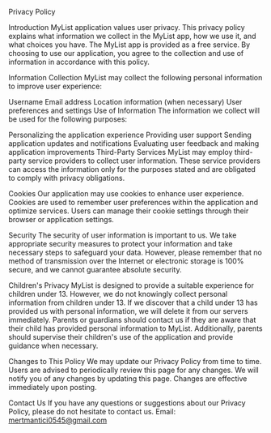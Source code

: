 Privacy Policy

Introduction
MyList application values user privacy. This privacy policy explains what information we collect in the MyList app, how we use it, and what choices you have. The MyList app is provided as a free service. By choosing to use our application, you agree to the collection and use of information in accordance with this policy.

Information Collection
MyList may collect the following personal information to improve user experience:

Username
Email address
Location information (when necessary)
User preferences and settings
Use of Information
The information we collect will be used for the following purposes:

Personalizing the application experience
Providing user support
Sending application updates and notifications
Evaluating user feedback and making application improvements
Third-Party Services
MyList may employ third-party service providers to collect user information. These service providers can access the information only for the purposes stated and are obligated to comply with privacy obligations.

Cookies
Our application may use cookies to enhance user experience. Cookies are used to remember user preferences within the application and optimize services. Users can manage their cookie settings through their browser or application settings.

Security
The security of user information is important to us. We take appropriate security measures to protect your information and take necessary steps to safeguard your data. However, please remember that no method of transmission over the Internet or electronic storage is 100% secure, and we cannot guarantee absolute security.

Children's Privacy
MyList is designed to provide a suitable experience for children under 13. However, we do not knowingly collect personal information from children under 13. If we discover that a child under 13 has provided us with personal information, we will delete it from our servers immediately. Parents or guardians should contact us if they are aware that their child has provided personal information to MyList. Additionally, parents should supervise their children's use of the application and provide guidance when necessary.

Changes to This Policy
We may update our Privacy Policy from time to time. Users are advised to periodically review this page for any changes. We will notify you of any changes by updating this page. Changes are effective immediately upon posting.

Contact Us
If you have any questions or suggestions about our Privacy Policy, please do not hesitate to contact us.
Email: mertmantici0545@gmail.com